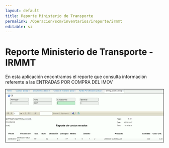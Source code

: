 ```yaml
---
layout: default
title: Reporte Ministerio de Transporte
permalink: /Operacion/scm/inventarios/ireporte/irmmt
editable: si
---
```


# Reporte Ministerio de Transporte - IRMMT

En esta aplicación encontramos el reporte que consulta información referente a las ENTRADAS POR COMPRA DEL IMOV


![](errado.png)